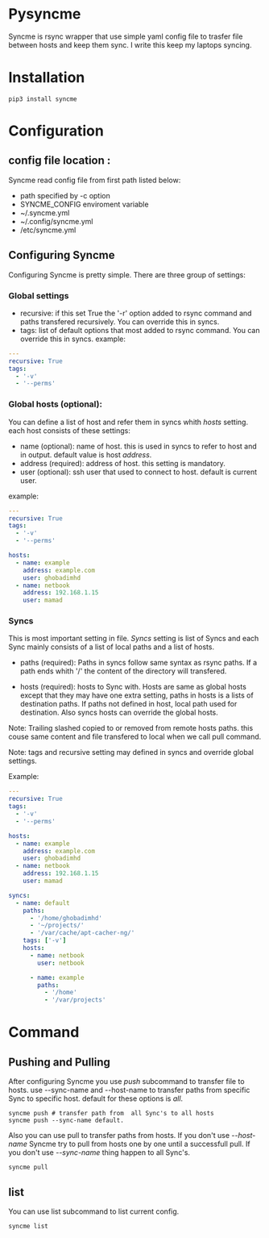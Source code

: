 # Pysyncme
Syncme is rsync wrapper that use simple yaml config file to trasfer file between hosts
and keep them sync. I write this keep my laptops syncing.

# Installation
```
pip3 install syncme
```

# Configuration 
## config file location :
Syncme read config file from first path listed below:

* path specified by -c option
* SYNCME_CONFIG enviroment variable
* ~/.syncme.yml
* ~/.config/syncme.yml
* /etc/syncme.yml

## Configuring Syncme 
Configuring Syncme is pretty simple. There are three group of settings: 
### Global settings 
* recursive: if this set True the '-r' option added to rsync command and paths transfered recursively. You can override this in syncs.
* tags: list of default options that most added to rsync command. You can override this in syncs.
example: 
```yaml
---
recursive: True
tags:
  - '-v'
  - '--perms'
```

### Global hosts (optional):
You can define a list of host and refer them in syncs whith *hosts* setting.
each host consists of these settings: 
* name (optional): name of host. this is used in syncs to refer to host and in output. default value is host *address*.
* address (required): address of host. this setting is mandatory.
* user (optional): ssh user that used to connect to host. default is current user.

example:
```yaml
---
recursive: True
tags:
  - '-v'
  - '--perms'

hosts:
  - name: example
    address: example.com
    user: ghobadimhd
  - name: netbook
    address: 192.168.1.15
    user: mamad

```
### Syncs
This is most important setting in file. *Syncs* setting is list of Syncs and each Sync mainly consists of a list of local paths and a list of hosts.

* paths (required): Paths in syncs follow same syntax as rsync paths. If a path ends whith '/' the content of the directory will transfered.

* hosts (required): hosts to Sync with. Hosts are same as global hosts except that they may have one extra setting, paths in hosts is a lists of destination paths. If paths not defined in host, local path used for destination. Also syncs hosts can override the global hosts.

Note: Trailing slashed copied to or removed from remote hosts paths.
this couse same content and file transfered to local when we call pull command.

Note: tags and recursive setting may defined in syncs and override global settings.

Example:
```yaml
---
recursive: True
tags:
  - '-v'
  - '--perms'

hosts:
  - name: example
    address: example.com
    user: ghobadimhd
  - name: netbook
    address: 192.168.1.15
    user: mamad

syncs:
  - name: default
    paths:
      - '/home/ghobadimhd'
      - '~/projects/'
      - '/var/cache/apt-cacher-ng/'
    tags: ['-v']
    hosts:
      - name: netbook
        user: netbook

      - name: example
        paths:
          - '/home'
          - '/var/projects'
```
# Command
## Pushing and Pulling
After configuring Syncme you use *push* subcommand to transfer file to hosts. use --sync-name and --host-name to transfer paths from specific Sync to specific host. default for these options is *all*.
```
syncme push # transfer path from  all Sync's to all hosts
syncme push --sync-name default.
```
Also you can use pull to transfer paths from hosts. If you don't use *--host-name* Syncme try to pull from hosts one by one until a successfull pull. If you don't use *--sync-name* thing happen to all Sync's.
```
syncme pull
```

## list
You can use list subcommand to list current config.
```
syncme list
```
